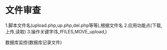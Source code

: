 # 文件审查

1.脚本文件名(upload.php,up.php,del.php等等),根据文件名
2.应用功能点(下载,上传,读取)
3.操作关键字($_fFILES,MOVE_upload,)


数据库监控(数据库记录文件)